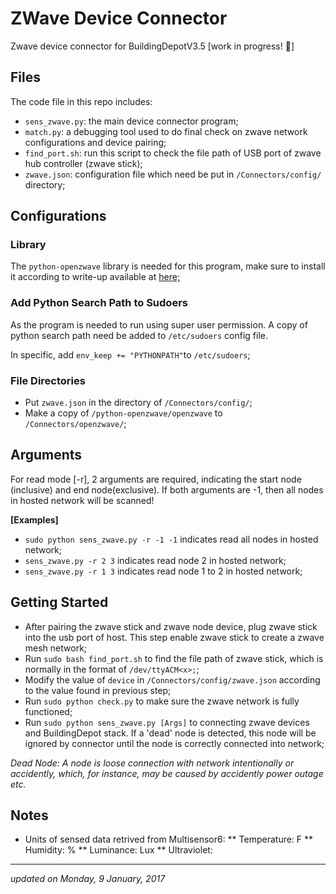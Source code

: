 # ZWave Device Connector 
Zwave device connector for BuildingDepotV3.5 [work in progress! :tada:]

## Files
The code file in this repo includes:

*  `sens_zwave.py`: the main device connector program;
*  `match.py`: a debugging tool used to do final check on zwave network configurations and device pairing;
*  `find_port.sh`: run this script to check the file path of USB port of zwave hub controller (zwave stick);
*  `zwave.json`: configuration file which need be put in `/Connectors/config/` directory;

## Configurations
### Library
The `python-openzwave` library is needed for this program, make sure to install it according to write-up available at <a href="https://github.com/OpenZWave/python-openzwave"> here; </a>

### Add Python Search Path to Sudoers
As the program is needed to run using super user permission. A copy of python search path need be added to `/etc/sudoers` config file.

In specific, add ` env_keep += "PYTHONPATH" `to ` /etc/sudoers `;

### File Directories

*  Put `zwave.json` in the directory of ` /Connectors/config/ `;
*  Make a copy of `/python-openzwave/openzwave` to `/Connectors/openzwave/`;

## Arguments

For read mode [-r], 2 arguments are required, indicating the start node (inclusive) and end node(exclusive). If both arguments are -1, then all nodes in hosted network will be scanned! 

<b>[Examples]</b><br>
* ` sudo python sens_zwave.py -r -1 -1 ` indicates read all nodes in hosted network;
* ` sens_zwave.py -r 2 3 ` indicates read node 2 in hosted network;
* ` sens_zwave.py -r 1 3 ` indicates read node 1 to 2 in hosted network; 

## Getting Started

*  After pairing the zwave stick and zwave node device, plug zwave stick into the usb port of host. This step enable zwave stick to create a zwave mesh network;
*  Run `sudo bash find_port.sh` to find the file path of zwave stick, which is normally in the format of `/dev/ttyACM<x>;`;
*  Modify the value of `device` in `/Connectors/config/zwave.json` according to the value found in previous step;
*  Run `sudo python check.py` to make sure the zwave network is fully functioned;
*  Run `sudo python sens_zwave.py [Args]` to connecting zwave devices and BuildingDepot stack. If a 'dead' node is detected, this node will be ignored by connector until the node is correctly connected into network;

<i>Dead Node: A node is loose connection with network intentionally or accidently, which, for instance, may be caused by accidently power outage etc.</i>

## Notes

* Units of sensed data retrived from Multisensor6:
** Temperature: F
** Humidity: %
** Luminance: Lux
** Ultraviolet: <None Unit>


<hr/>
<i> updated on Monday, 9 January, 2017 </i>


